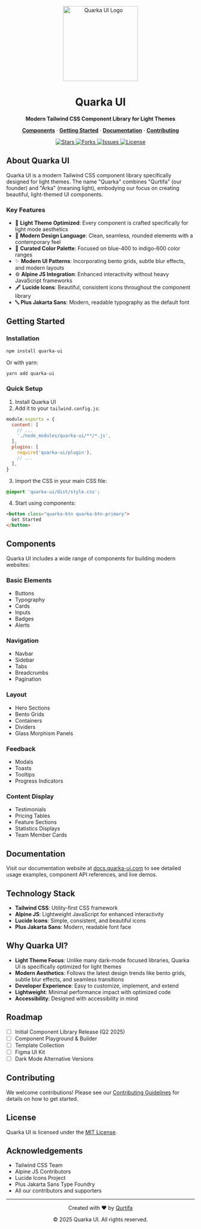 <div align="center">
  <img src="https://quarkaui.qurtifa.my.id/quarka.svg" alt="Quarka UI Logo" width="200" height="auto" />
  <h1>Quarka UI</h1>
  <p><strong>Modern Tailwind CSS Component Library for Light Themes</strong></p>
  
  <p>
    <a href="#components"><strong>Components</strong></a> ·
    <a href="#getting-started"><strong>Getting Started</strong></a> ·
    <a href="#documentation"><strong>Documentation</strong></a> ·
    <a href="#contributing"><strong>Contributing</strong></a>
  </p>
  
  <p>
    <a href="https://github.com/mamatqurtifa/quarka-ui/stargazers">
      <img src="https://img.shields.io/github/stars/mamatqurtifa/quarka-ui" alt="Stars">
    </a>
    <a href="https://github.com/mamatqurtifa/quarka-ui/network/members">
      <img src="https://img.shields.io/github/forks/mamatqurtifa/quarka-ui" alt="Forks">
    </a>
    <a href="https://github.com/mamatqurtifa/quarka-ui/issues">
      <img src="https://img.shields.io/github/issues/mamatqurtifa/quarka-ui" alt="Issues">
    </a>
    <a href="https://github.com/mamatqurtifa/quarka-ui/blob/main/LICENSE">
      <img src="https://img.shields.io/github/license/mamatqurtifa/quarka-ui" alt="License">
    </a>
  </p>
</div>

## About Quarka UI

Quarka UI is a modern Tailwind CSS component library specifically designed for light themes. The name "Quarka" combines "Qurtifa" (our founder) and "Arka" (meaning light), embodying our focus on creating beautiful, light-themed UI components.

### Key Features

- 🎨 **Light Theme Optimized**: Every component is crafted specifically for light mode aesthetics
- 🧩 **Modern Design Language**: Clean, seamless, rounded elements with a contemporary feel
- 🌈 **Curated Color Palette**: Focused on blue-400 to indigo-600 color ranges
- ✨ **Modern UI Patterns**: Incorporating bento grids, subtle blur effects, and modern layouts
- ⚙️ **Alpine JS Integration**: Enhanced interactivity without heavy JavaScript frameworks
- 🖋️ **Lucide Icons**: Beautiful, consistent icons throughout the component library
- 🔤 **Plus Jakarta Sans**: Modern, readable typography as the default font

## Getting Started

### Installation

```bash
npm install quarka-ui
```

Or with yarn:

```bash
yarn add quarka-ui
```

### Quick Setup

1. Install Quarka UI
2. Add it to your `tailwind.config.js`:

```js
module.exports = {
  content: [
    // ...
    './node_modules/quarka-ui/**/*.js',
  ],
  plugins: [
    require('quarka-ui/plugin'),
    // ...
  ],
}
```

3. Import the CSS in your main CSS file:

```css
@import 'quarka-ui/dist/style.css';
```

4. Start using components:

```html
<button class="quarka-btn quarka-btn-primary">
  Get Started
</button>
```

## Components

Quarka UI includes a wide range of components for building modern websites:

### Basic Elements
- Buttons
- Typography
- Cards
- Inputs
- Badges
- Alerts

### Navigation
- Navbar
- Sidebar
- Tabs
- Breadcrumbs
- Pagination

### Layout
- Hero Sections
- Bento Grids
- Containers
- Dividers
- Glass Morphism Panels

### Feedback
- Modals
- Toasts
- Tooltips
- Progress Indicators

### Content Display
- Testimonials
- Pricing Tables
- Feature Sections
- Statistics Displays
- Team Member Cards

## Documentation

Visit our documentation website at [docs.quarka-ui.com](https://docs.quarka-ui.com) to see detailed usage examples, component API references, and live demos.

## Technology Stack

- **Tailwind CSS**: Utility-first CSS framework
- **Alpine JS**: Lightweight JavaScript for enhanced interactivity
- **Lucide Icons**: Simple, consistent, and beautiful icons
- **Plus Jakarta Sans**: Modern, readable font face

## Why Quarka UI?

- **Light Theme Focus**: Unlike many dark-mode focused libraries, Quarka UI is specifically optimized for light themes
- **Modern Aesthetics**: Follows the latest design trends like bento grids, subtle blur effects, and seamless transitions
- **Developer Experience**: Easy to customize, implement, and extend
- **Lightweight**: Minimal performance impact with optimized code
- **Accessibility**: Designed with accessibility in mind

## Roadmap

- [ ] Initial Component Library Release (Q2 2025)
- [ ] Component Playground & Builder
- [ ] Template Collection
- [ ] Figma UI Kit
- [ ] Dark Mode Alternative Versions

## Contributing

We welcome contributions! Please see our [Contributing Guidelines](CONTRIBUTING.md) for details on how to get started.

## License

Quarka UI is licensed under the [MIT License](LICENSE).

## Acknowledgements

- Tailwind CSS Team
- Alpine JS Contributors
- Lucide Icons Project
- Plus Jakarta Sans Type Foundry
- All our contributors and supporters

---

<div align="center">
  <p>Created with ❤️ by <a href="https://github.com/mamatqurtifa">Qurtifa</a></p>
  <p>© 2025 Quarka UI. All rights reserved.</p>
</div>